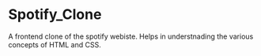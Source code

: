 # Spotify_Clone
A frontend clone of the spotify webiste. Helps in understnading the various concepts of HTML and CSS.
